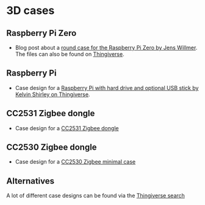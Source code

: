 # 3D cases

## Raspberry Pi Zero
 - Blog post about a [round case for the Raspberry Pi Zero by Jens Willmer][jwillmer-blog-post]. The files can also be found on [Thingiverse][thingiverse-jwillmer-design].

## Raspberry Pi
 - Case design for a [Raspberry Pi with hard drive and optional USB stick by Kelvin Shirley on Thingiverse][thingiverse-rpi-owncloud-design].

## CC2531 Zigbee dongle
 - Case design for a [CC2531 Zigbee dongle][thingiverse-rpi-cc2531-dongle]

## CC2530 Zigbee dongle
 - Case design for a [CC2530 Zigbee minimal case][thingiverse-cc2530-case]

## Alternatives
A lot of different case designs can be found via the [Thingiverse search][thingiverse-search-rpi]

[jwillmer-blog-post]: https://jwillmer.de/blog/tools/raspberry-pi-zero-cc2531-case
[thingiverse-jwillmer-design]: https://www.thingiverse.com/thing:3101600
[thingiverse-search-rpi]: https://www.thingiverse.com/search?q=raspberry+pi+case
[thingiverse-rpi-owncloud-design]: https://www.thingiverse.com/thing:1357022
[thingiverse-rpi-cc2531-dongle]: https://www.thingiverse.com/thing:2803664
[thingiverse-cc2530-case]: https://www.thingiverse.com/thing:3257462
